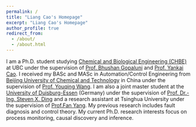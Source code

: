 ```yaml
---
permalink: /
title: "Liang Cao's Homepage"
excerpt: "Liang Cao's Homepage"
author_profile: true
redirect_from: 
  - /about/
  - /about.html
---
```

I am a Ph.D. student studying [Chemical and Biological Engineering (CHBE)](https://chbe.ubc.ca/) at UBC under the supervision of [Prof. Bhushan Gopaluni](https://dais.chbe.ubc.ca) and [Prof. Yankai Cao](https://optimal.chbe.ubc.ca/). I received my BASc and MASc in Automation/Control Engineering from [Beijing University of Chemical and Technology](https://www.buct.edu.cn/) in China under the supervision of [Prof. Youqing Wang](https://www.researchgate.net/profile/Youqing-Wang-2). I am also a joint master student at the [University of Duisburg-Essen](https://www.uni-due.de/en/index.php) (Germany) under the supervision of [Prof. Dr.-Ing. Steven X. Ding](https://www.uni-due.de/aks/stevending_en.php) and a research assistant at Tsinghua University under the supervision of [Prof.Fan Yang](https://scholar.google.com/citations?user=m-vMDFkAAAAJ&hl=en). My previous research includes fault diagnosis and control theory. My current Ph.D. research interests focus on process monitoring, causal discovery and inference.
